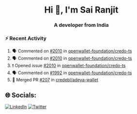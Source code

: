 <h1 align="center">Hi 👋, I'm Sai Ranjit</h1>
<h3 align="center">A developer from India</h3>

### :zap: Recent Activity

<!--START_SECTION:activity-->
1. 🗣 Commented on [#2010](https://github.com/openwallet-foundation/credo-ts/issues/2010#issuecomment-2306595395) in [openwallet-foundation/credo-ts](https://github.com/openwallet-foundation/credo-ts)
2. 🗣 Commented on [#2010](https://github.com/openwallet-foundation/credo-ts/issues/2010#issuecomment-2306373119) in [openwallet-foundation/credo-ts](https://github.com/openwallet-foundation/credo-ts)
3. ❗ Opened issue [#2010](https://github.com/openwallet-foundation/credo-ts/issues/2010) in [openwallet-foundation/credo-ts](https://github.com/openwallet-foundation/credo-ts)
4. 🗣 Commented on [#1992](https://github.com/openwallet-foundation/credo-ts/issues/1992#issuecomment-2273891831) in [openwallet-foundation/credo-ts](https://github.com/openwallet-foundation/credo-ts)
5. 🎉 Merged PR [#207](https://github.com/credebl/adeya-wallet/pull/207) in [credebl/adeya-wallet](https://github.com/credebl/adeya-wallet)
<!--END_SECTION:activity-->

## 🌐 Socials:
[![LinkedIn](https://img.shields.io/badge/LinkedIn-%230077B5.svg?logo=linkedin&logoColor=white)](https://linkedin.com/in/sairanjit) [![Twitter](https://img.shields.io/badge/Twitter-%231DA1F2.svg?logo=Twitter&logoColor=white)](https://twitter.com/sairanjit_) 

